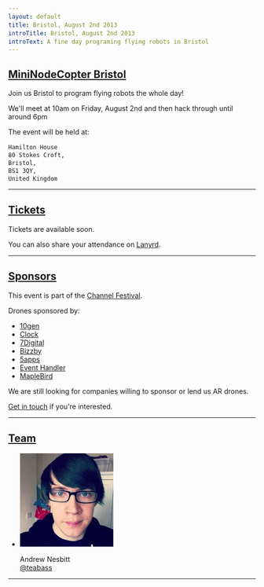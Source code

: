 ```yaml
---
layout: default
title: Bristol, August 2nd 2013
introTitle: Bristol, August 2nd 2013
introText: A fine day programing flying robots in Bristol
---
```


<h2 id="intro"><a href="#intro">MiniNodeCopter Bristol</a></h2>

Join us Bristol to program flying robots the whole day!

We'll meet at 10am on Friday, August 2nd and then hack through until around 6pm

The event will be held at:

```
Hamilton House
80 Stokes Croft,
Bristol, 
BS1 3QY,
United Kingdom 
```

<hr>

<h2 id="tickets"><a href="#tickets">Tickets</a></h2>

Tickets are available soon.

<p>You can also share your attendance on <a href='http://lanyrd.com/2013/nodecopter-bristol'>Lanyrd</a>.</p>

<hr>

<h2 id="sponsors"><a href="#sponsors">Sponsors</a></h2>

This event is part of the [Channel Festival](channelfestival.com).

Drones sponsored by:

<ul>
  <li><a href="http://www.10gen.com/">10gen</a></li>
  <li><a href="http://clock.co.uk/">Clock</a></li>
  <li><a href="http://www.7digital.com/">7Digital</a></li>
  <li><a href="http://www.bizzby.com/">Bizzby</a></li>
  <li><a href='https://5apps.com'>5apps</a></li>
  <li><a href='http://eventhandler.co.uk/'>Event Handler</a></li>
  <li><a href='http://www.maplebird.com/'>MapleBird</a></li>
</ul>

We are still looking for companies willing to sponsor or lend us AR drones.

<a href="mailto:andrewnez@gmail.com">Get in touch</a> if you're interested.

<hr>

<h2 id="team"><a href="#team">Team</a></h2>

<ul class="team">
  <li>
    <img src="/img/team/andrew_nesbitt.jpg">
    <p>
      Andrew Nesbitt<br>
      <a href="https://twitter.com/teabass">@teabass</a>
    </p>
  </li>
</ul>

<hr>
